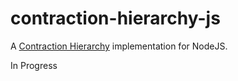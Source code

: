 # contraction-hierarchy-js

A [Contraction Hierarchy](https://en.wikipedia.org/wiki/Contraction_hierarchies) implementation for NodeJS.

In Progress